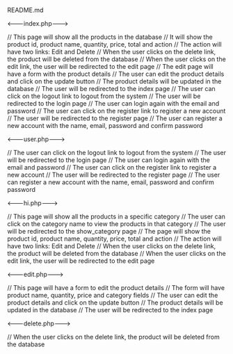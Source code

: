 README.md

<---index.php--->

// This page will show all the products in the database
// It will show the product id, product name, quantity, price, total and action
// The action will have two links: Edit and Delete
// When the user clicks on the delete link, the product will be deleted from the database
// When the user clicks on the edit link, the user will be redirected to the edit page
// The edit page will have a form with the product details
// The user can edit the product details and click on the update button
// The product details will be updated in the database
// The user will be redirected to the index page
// The user can click on the logout link to logout from the system
// The user will be redirected to the login page
// The user can login again with the email and password
// The user can click on the register link to register a new account
// The user will be redirected to the register page
// The user can register a new account with the name, email, password and confirm password

<---user.php--->

// The user can click on the logout link to logout from the system
// The user will be redirected to the login page
// The user can login again with the email and password
// The user can click on the register link to register a new account
// The user will be redirected to the register page
// The user can register a new account with the name, email, password and confirm password

<---hi.php--->

// This page will show all the products in a specific category
// The user can click on the category name to view the products in that category
// The user will be redirected to the show_category page
// The page will show the product id, product name, quantity, price, total and action
// The action will have two links: Edit and Delete
// When the user clicks on the delete link, the product will be deleted from the database
// When the user clicks on the edit link, the user will be redirected to the edit page

<---edit.php--->

// This page will have a form to edit the product details
// The form will have product name, quantity, price and category fields
// The user can edit the product details and click on the update button
// The product details will be updated in the database
// The user will be redirected to the index page

<---delete.php--->

// When the user clicks on the delete link, the product will be deleted from the database

